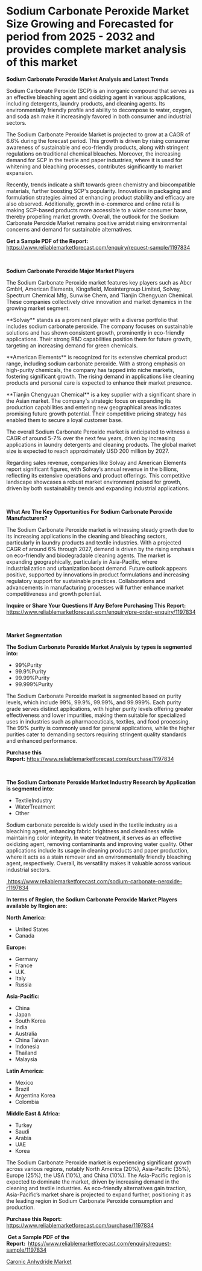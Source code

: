 <p><h1>Sodium Carbonate Peroxide Market Size Growing and Forecasted for period from 2025 - 2032 and provides complete market analysis of this market</h1></p><p><strong>Sodium Carbonate Peroxide Market Analysis and Latest Trends</strong></p>
<p><p>Sodium Carbonate Peroxide (SCP) is an inorganic compound that serves as an effective bleaching agent and oxidizing agent in various applications, including detergents, laundry products, and cleaning agents. Its environmentally friendly profile and ability to decompose to water, oxygen, and soda ash make it increasingly favored in both consumer and industrial sectors.</p><p>The Sodium Carbonate Peroxide Market is projected to grow at a CAGR of 6.6% during the forecast period. This growth is driven by rising consumer awareness of sustainable and eco-friendly products, along with stringent regulations on traditional chemical bleaches. Moreover, the increasing demand for SCP in the textile and paper industries, where it is used for whitening and bleaching processes, contributes significantly to market expansion. </p><p>Recently, trends indicate a shift towards green chemistry and biocompatible materials, further boosting SCP's popularity. Innovations in packaging and formulation strategies aimed at enhancing product stability and efficacy are also observed. Additionally, growth in e-commerce and online retail is making SCP-based products more accessible to a wider consumer base, thereby propelling market growth. Overall, the outlook for the Sodium Carbonate Peroxide Market remains positive amidst rising environmental concerns and demand for sustainable alternatives.</p></p>
<p><strong>Get a Sample PDF of the Report:&nbsp;</strong> <a href="https://www.reliablemarketforecast.com/enquiry/request-sample/1197834?utm_campaign=3307&utm_medium=2&utm_source=Github&utm_content=ia&utm_term=31032025&utm_id=sodium-carbonate-peroxide">https://www.reliablemarketforecast.com/enquiry/request-sample/1197834</a></p>
<p>&nbsp;</p>
<p><strong>Sodium Carbonate Peroxide Major Market Players</strong></p>
<p><p>The Sodium Carbonate Peroxide market features key players such as Abcr GmbH, American Elements, Kingsfield, Mosintergroup Limited, Solvay, Spectrum Chemical Mfg, Sunwise Chem, and Tianjin Chengyuan Chemical. These companies collectively drive innovation and market dynamics in the growing market segment.</p><p>**Solvay** stands as a prominent player with a diverse portfolio that includes sodium carbonate peroxide. The company focuses on sustainable solutions and has shown consistent growth, prominently in eco-friendly applications. Their strong R&D capabilities position them for future growth, targeting an increasing demand for green chemicals.</p><p>**American Elements** is recognized for its extensive chemical product range, including sodium carbonate peroxide. With a strong emphasis on high-purity chemicals, the company has tapped into niche markets, fostering significant growth. The rising demand in applications like cleaning products and personal care is expected to enhance their market presence.</p><p>**Tianjin Chengyuan Chemical** is a key supplier with a significant share in the Asian market. The company's strategic focus on expanding its production capabilities and entering new geographical areas indicates promising future growth potential. Their competitive pricing strategy has enabled them to secure a loyal customer base.</p><p>The overall Sodium Carbonate Peroxide market is anticipated to witness a CAGR of around 5-7% over the next few years, driven by increasing applications in laundry detergents and cleaning products. The global market size is expected to reach approximately USD 200 million by 2027.</p><p>Regarding sales revenue, companies like Solvay and American Elements report significant figures, with Solvay’s annual revenue in the billions, reflecting its extensive operations and product offerings. This competitive landscape showcases a robust market environment poised for growth, driven by both sustainability trends and expanding industrial applications.</p></p>
<p>&nbsp;</p>
<p><strong>What Are The Key Opportunities For Sodium Carbonate Peroxide Manufacturers?</strong></p>
<p><p>The Sodium Carbonate Peroxide market is witnessing steady growth due to its increasing applications in the cleaning and bleaching sectors, particularly in laundry products and textile industries. With a projected CAGR of around 6% through 2027, demand is driven by the rising emphasis on eco-friendly and biodegradable cleaning agents. The market is expanding geographically, particularly in Asia-Pacific, where industrialization and urbanization boost demand. Future outlook appears positive, supported by innovations in product formulations and increasing regulatory support for sustainable practices. Collaborations and advancements in manufacturing processes will further enhance market competitiveness and growth potential.</p></p>
<p><strong>Inquire or Share Your Questions If Any Before Purchasing This Report:</strong> <a href="https://www.reliablemarketforecast.com/enquiry/pre-order-enquiry/1197834?utm_campaign=3307&utm_medium=2&utm_source=Github&utm_content=ia&utm_term=31032025&utm_id=sodium-carbonate-peroxide">https://www.reliablemarketforecast.com/enquiry/pre-order-enquiry/1197834</a></p>
<p>&nbsp;</p>
<p><strong>Market Segmentation</strong></p>
<p><strong>The Sodium Carbonate Peroxide Market Analysis by types is segmented into:</strong></p>
<p><ul><li>99%Purity</li><li>99.9%Purity</li><li>99.99%Purity</li><li>99.999%Purity</li></ul></p>
<p><p>The Sodium Carbonate Peroxide market is segmented based on purity levels, which include 99%, 99.9%, 99.99%, and 99.999%. Each purity grade serves distinct applications, with higher purity levels offering greater effectiveness and lower impurities, making them suitable for specialized uses in industries such as pharmaceuticals, textiles, and food processing. The 99% purity is commonly used for general applications, while the higher purities cater to demanding sectors requiring stringent quality standards and enhanced performance.</p></p>
<p><strong>Purchase this Report:&nbsp;</strong><a href="https://www.reliablemarketforecast.com/purchase/1197834?utm_campaign=3307&utm_medium=2&utm_source=Github&utm_content=ia&utm_term=31032025&utm_id=sodium-carbonate-peroxide">https://www.reliablemarketforecast.com/purchase/1197834</a></p>
<p>&nbsp;</p>
<p><strong>The Sodium Carbonate Peroxide Market Industry Research by Application is segmented into:</strong></p>
<p><ul><li>TextileIndustry</li><li>WaterTreatment</li><li>Other</li></ul></p>
<p><p>Sodium carbonate peroxide is widely used in the textile industry as a bleaching agent, enhancing fabric brightness and cleanliness while maintaining color integrity. In water treatment, it serves as an effective oxidizing agent, removing contaminants and improving water quality. Other applications include its usage in cleaning products and paper production, where it acts as a stain remover and an environmentally friendly bleaching agent, respectively. Overall, its versatility makes it valuable across various industrial sectors.</p></p>
<p><a href="https://www.reliablemarketforecast.com/sodium-carbonate-peroxide-r1197834?utm_campaign=3307&utm_medium=2&utm_source=Github&utm_content=ia&utm_term=31032025&utm_id=sodium-carbonate-peroxide">&nbsp;https://www.reliablemarketforecast.com/sodium-carbonate-peroxide-r1197834</a></p>
<p><strong>In terms of Region, the Sodium Carbonate Peroxide Market Players available by Region are:</strong></p>
<p>
    <p> <strong> North America: </strong>
        <ul>
            <li>United States</li>
            <li>Canada</li>
        </ul>
        </p> 
    <p> <strong> Europe: </strong>
        <ul>
            <li>Germany</li>
            <li>France</li>
            <li>U.K.</li>
            <li>Italy</li>
            <li>Russia</li>
        </ul>
        </p> 
    <p> <strong> Asia-Pacific: </strong>
        <ul>
            <li>China</li>
            <li>Japan</li>
            <li>South Korea</li>
            <li>India</li>
            <li>Australia</li>
            <li>China Taiwan</li>
            <li>Indonesia</li>
            <li>Thailand</li>
            <li>Malaysia</li>
        </ul>
        </p> 
    <p> <strong> Latin America: </strong>
        <ul>
            <li>Mexico</li>
            <li>Brazil</li>
            <li>Argentina Korea</li>
            <li>Colombia</li>
        </ul>
        </p> 
    <p> <strong> Middle East & Africa: </strong>
        <ul>
            <li>Turkey</li>
            <li>Saudi</li>
            <li>Arabia</li>
            <li>UAE</li>
            <li>Korea</li>
        </ul>
    </p>
    </p>
<p><p>The Sodium Carbonate Peroxide market is experiencing significant growth across various regions, notably North America (20%), Asia-Pacific (35%), Europe (25%), the USA (10%), and China (10%). The Asia-Pacific region is expected to dominate the market, driven by increasing demand in the cleaning and textile industries. As eco-friendly alternatives gain traction, Asia-Pacific’s market share is projected to expand further, positioning it as the leading region in Sodium Carbonate Peroxide consumption and production.</p></p>
<p><strong>Purchase this Report: </strong><a href="https://www.reliablemarketforecast.com/purchase/1197834?utm_campaign=3307&utm_medium=2&utm_source=Github&utm_content=ia&utm_term=31032025&utm_id=sodium-carbonate-peroxide">https://www.reliablemarketforecast.com/purchase/1197834</a></p>
<p>&nbsp;<strong>Get a Sample PDF of the Report:&nbsp;&nbsp;</strong><a href="https://www.reliablemarketforecast.com/enquiry/request-sample/1197834?utm_campaign=3307&utm_medium=2&utm_source=Github&utm_content=ia&utm_term=31032025&utm_id=sodium-carbonate-peroxide">https://www.reliablemarketforecast.com/enquiry/request-sample/1197834</a></p>
<p><strong></strong></p>
<p><p><a href="https://github.com/debowflaggqw/Market-Research-Report-List-1/blob/main/caronic-anhydride-market.md?utm_campaign=3307&utm_medium=2&utm_source=Github&utm_content=ia&utm_term=31032025&utm_id=sodium-carbonate-peroxide">Caronic Anhydride Market</a></p></p>